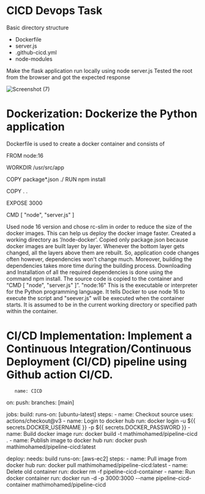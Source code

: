 # CICD Devops Task

Basic directory structure
- Dockerfile
- server.js
- .github-cicd.yml
- node-modules

Make the flask application run locally using node server.js Tested the root  from the browser and got the expected response

![Screenshot (7)](https://github.com/Mathimohamed/cicd-demo-node/assets/151551076/9f34b652-d176-4c3e-b033-417aa4d04aea)



# Dockerization: Dockerize the Python application

Dockerfile is used to create a docker container and consists of 


FROM node:16

WORKDIR /usr/src/app

COPY package*.json ./
RUN npm install

COPY . .

EXPOSE 3000

CMD [ "node", "server.js" ]


Used node 16 version and chose rc-slim in order to reduce the size of the docker images. This can help us deploy the docker image faster. Created a working directory as ‘/node-docker’. Copied only package.json because docker images are built layer by layer. Whenever the bottom layer gets changed, all the layers above them are rebuilt. So, application code changes often however, dependencies won't change much. Moreover, building the dependencies takes more time during the building process. Downloading and Installation of all the required dependencies is done using the command npm install. The source code is copied to the container and “CMD [ "node", "server.js" ]”. "node:16" This is the executable or interpreter for the Python programming language. It tells Docker to use node 16 to execute the script and "seever.js" will be executed when the container starts. It is assumed to be in the current working directory or specified path within the container.



# CI/CD Implementation: Implement a Continuous Integration/Continuous Deployment (CI/CD) pipeline using Github action CI/CD.

       name: CICD

on:
  push:
    branches: [main]

jobs:
  build:
    runs-on: [ubuntu-latest]
    steps:
      - name: Checkout source
        uses: actions/checkout@v3
      - name: Login to docker hub
        run: docker login -u ${{ secrets.DOCKER_USERNAME }} -p ${{ secrets.DOCKER_PASSWORD }} 
      - name: Build docker image
        run: docker build -t mathimohamed/pipeline-cicd .
      - name: Publish image to docker hub
        run: docker push mathimohamed/pipeline-cicd:latest
        
  deploy:
    needs: build
    runs-on: [aws-ec2]
    steps:
      - name: Pull image from docker hub
        run: docker pull mathimohamed/pipeline-cicd:latest
      - name: Delete old container
        run: docker rm -f pipeline-cicd-container
      - name: Run docker container
        run: docker run -d -p 3000:3000 --name pipeline-cicd-container mathimohamed/pipeline-cicd
        
